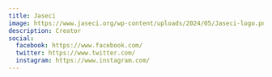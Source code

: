 ```yaml
---
title: Jaseci
image: https://www.jaseci.org/wp-content/uploads/2024/05/Jaseci-logo.png
description: Creator
social:
  facebook: https://www.facebook.com/
  twitter: https://www.twitter.com/
  instagram: https://www.instagram.com/
---
```

